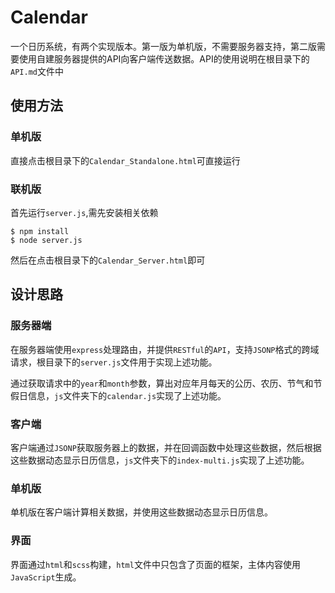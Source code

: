 # Calendar
一个日历系统，有两个实现版本。第一版为单机版，不需要服务器支持，第二版需要使用自建服务器提供的API向客户端传送数据。API的使用说明在根目录下的`API.md`文件中
## 使用方法
### 单机版
直接点击根目录下的`Calendar_Standalone.html`可直接运行
### 联机版
首先运行`server.js`,需先安装相关依赖
```
$ npm install
$ node server.js
```
然后在点击根目录下的`Calendar_Server.html`即可

## 设计思路
### 服务器端
在服务器端使用`express`处理路由，并提供`RESTful`的`API`，支持`JSONP`格式的跨域请求，根目录下的`server.js`文件用于实现上述功能。

通过获取请求中的`year`和`month`参数，算出对应年月每天的公历、农历、节气和节假日信息，`js`文件夹下的`calendar.js`实现了上述功能。

### 客户端
客户端通过`JSONP`获取服务器上的数据，并在回调函数中处理这些数据，然后根据这些数据动态显示日历信息，`js`文件夹下的`index-multi.js`实现了上述功能。

### 单机版
单机版在客户端计算相关数据，并使用这些数据动态显示日历信息。

### 界面
界面通过`html`和`scss`构建，`html`文件中只包含了页面的框架，主体内容使用`JavaScript`生成。
